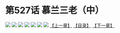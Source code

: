 # 第527话 慕兰三老（中）
![](https://mhpic.xiaomingtaiji.net/comic/D/斗破苍穹拆分版/527话/1.jpg-zymk.middle.webp)
![](https://mhpic.xiaomingtaiji.net/comic/D/斗破苍穹拆分版/527话/2.jpg-zymk.middle.webp)
![](https://mhpic.xiaomingtaiji.net/comic/D/斗破苍穹拆分版/527话/3.jpg-zymk.middle.webp)
![](https://mhpic.xiaomingtaiji.net/comic/D/斗破苍穹拆分版/527话/4.jpg-zymk.middle.webp)
![](https://mhpic.xiaomingtaiji.net/comic/D/斗破苍穹拆分版/527话/5.jpg-zymk.middle.webp)
![](https://mhpic.xiaomingtaiji.net/comic/D/斗破苍穹拆分版/527话/6.jpg-zymk.middle.webp)
![](https://mhpic.xiaomingtaiji.net/comic/D/斗破苍穹拆分版/527话/7.jpg-zymk.middle.webp)
[【上一章】](./526.md)
[【目录】](./READMD.md)
[【下一章】](./528.md)

